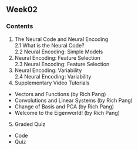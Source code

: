 ## Week02

### Contents
1. The Neural Code and Neural Encoding  
  2.1 What is the Neural Code?  
  2.2 Neural Encoding: Simple Models  
2. Neural Encoding: Feature Selection  
  2.3 Neural Encoding: Feature Selection  
3. Neural Encoding: Variability  
  2.4 Neural Encoding: Variability  
4. Supplementary Video Tutorials  
  - Vectors and Functions (by Rich Pang)  
  - Convolutions and Linear Systems (by Rich Pang)  
  - Change of Basis and PCA (by Rich Pang)  
  - Welcome to the Eigenworld! (by Rich Pang)  
5. Graded Quiz
  - Code
  - Quiz
